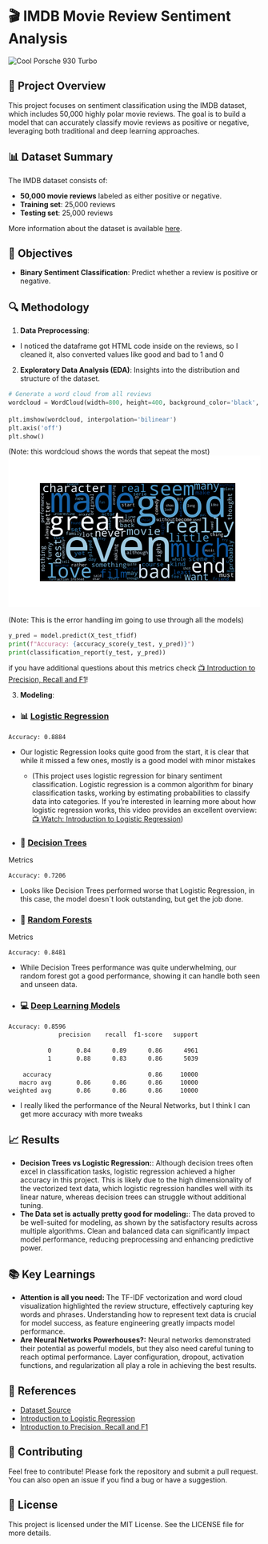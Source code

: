 # 🎬 IMDB Movie Review Sentiment Analysis

<img src="https://th-thumbnailer.cdn-si-edu.com/vCjrNaMJS4XDwEktzN75MD1wdqs=/1000x750/filters:no_upscale()/https://tf-cmsv2-smithsonianmag-media.s3.amazonaws.com/filer/bc/32/bc328d3e-22e2-41e4-b3d5-a230015d7f00/42-36911842.jpg" alt="Cool Porsche 930 Turbo" width="250" height="200"/>


## 🍿 Project Overview
This project focuses on sentiment classification using the IMDB dataset, which includes 50,000 highly polar movie reviews. The goal is to build a model that can accurately classify movie reviews as positive or negative, leveraging both traditional and deep learning approaches.

## 📊 Dataset Summary
The IMDB dataset consists of:
- **50,000 movie reviews** labeled as either positive or negative.
- **Training set**: 25,000 reviews
- **Testing set**: 25,000 reviews

More information about the dataset is available [here](https://www.kaggle.com/datasets/lakshmi25npathi/imdb-dataset-of-50k-movie-reviews/data).

## 🎯 Objectives
- **Binary Sentiment Classification**: Predict whether a review is positive or negative.


## 🔍 Methodology
1. **Data Preprocessing**: 
- I noticed the dataframe got HTML code inside on the reviews, so I cleaned it, also converted values like good and bad to 1 and 0



2. **Exploratory Data Analysis (EDA)**: Insights into the distribution and structure of the dataset.

```python
# Generate a word cloud from all reviews
wordcloud = WordCloud(width=800, height=400, background_color='black', colormap='Blues', max_words=100).generate(' '.join(df['cleaned_reviews']))

plt.imshow(wordcloud, interpolation='bilinear')
plt.axis('off')
plt.show()

```
(Note: this wordcloud shows the words that sepeat the most)
![Word Cloud](results/MovieWordCloud.png)

(Note: This is the error handling im going to use through all the models)
```python
y_pred = model.predict(X_test_tfidf)
print(f"Accuracy: {accuracy_score(y_test, y_pred)}")
print(classification_report(y_test, y_pred))
```

if you have additional questions about this metrics check [📺 Introduction to Precision, Recall and F1](https://www.youtube.com/watch?v=jJ7ff7Gcq344)!

3. **Modeling**:
- ### 📊 [Logistic Regression](Movie_Review_Logistic_Regression.ipynb#logistic-regression)


```
Accuracy: 0.8884
```
   - Our logistic Regression looks quite good from the start, it is clear that while it missed a few ones, mostly is a good model with minor mistakes

      - (This project uses logistic regression for binary sentiment classification. Logistic regression is a common algorithm for binary classification tasks, working by estimating probabilities to classify data into categories. If you’re interested in learning more about how logistic regression works, this video provides an excellent overview: [📺 Watch: Introduction to Logistic Regression](https://www.youtube.com/watch?v=EKm0spFxFG4))


   - ### 🌳  [Decision Trees](Movie_Review_DT_RF.ipynb#decision-trees)


Metrics
```
Accuracy: 0.7206
```
   - Looks like Decision Trees performed worse that Logistic Regression, in this case, the model doesn´t look outstanding, but get the job done.

   - ### 🌲 [Random Forests](Movie_Review_DT_RF.ipynb#random-forests)

Metrics
```
Accuracy: 0.8481
```
   - While Decision Trees performance was quite underwhelming, our random forest got a good performance, showing it can handle both seen and unseen data.

   - ### 💻 [Deep Learning Models](Movie_Review_Neural_Networks.ipynb#neural-networks)


```
Accuracy: 0.8596
              precision    recall  f1-score   support

           0       0.84      0.89      0.86      4961
           1       0.88      0.83      0.86      5039

    accuracy                           0.86     10000
   macro avg       0.86      0.86      0.86     10000
weighted avg       0.86      0.86      0.86     10000
```
- I really liked the performance of the Neural Networks, but I think I can get more accuracy with more tweaks

## 📈 Results
- **Decision Trees vs Logistic Regression:**: Although decision trees often excel in classification tasks, logistic regression achieved a higher accuracy in this project. This is likely due to the high dimensionality of the vectorized text data, which logistic regression handles well with its linear nature, whereas decision trees can struggle without additional tuning.
- **The Data set is actually pretty good for modeling:**: The data proved to be well-suited for modeling, as shown by the satisfactory results across multiple algorithms. Clean and balanced data can significantly impact model performance, reducing preprocessing and enhancing predictive power.

## 📚 Key Learnings
- **Attention is all you need:**  The TF-IDF vectorization and word cloud visualization highlighted the review structure, effectively capturing key words and phrases. Understanding how to represent text data is crucial for model success, as feature engineering greatly impacts model performance.
- **Are Neural Networks Powerhouses?:** Neural networks demonstrated their potential as powerful models, but they also need careful tuning to reach optimal performance. Layer configuration, dropout, activation functions, and regularization all play a role in achieving the best results.

## 📜 References
- [Dataset Source](link_to_dataset_source)
- [Introduction to Logistic Regression](https://www.youtube.com/watch?v=EKm0spFxFG4)
- [Introduction to Precision, Recall and F1](https://www.youtube.com/watch?v=jJ7ff7Gcq344)


## 🤝 Contributing
Feel free to contribute! Please fork the repository and submit a pull request. You can also open an issue if you find a bug or have a suggestion.

## 📄 License

This project is licensed under the MIT License. See the LICENSE file for more details.
